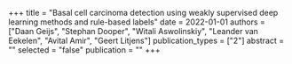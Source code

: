 +++
title = "Basal cell carcinoma detection using weakly supervised deep learning methods and rule-based labels"
date = 2022-01-01
authors = ["Daan Geijs", "Stephan Dooper", "Witali Aswolinskiy", "Leander van Eekelen", "Avital Amir", "Geert Litjens"]
publication_types = ["2"]
abstract = ""
selected = "false"
publication = ""
+++

